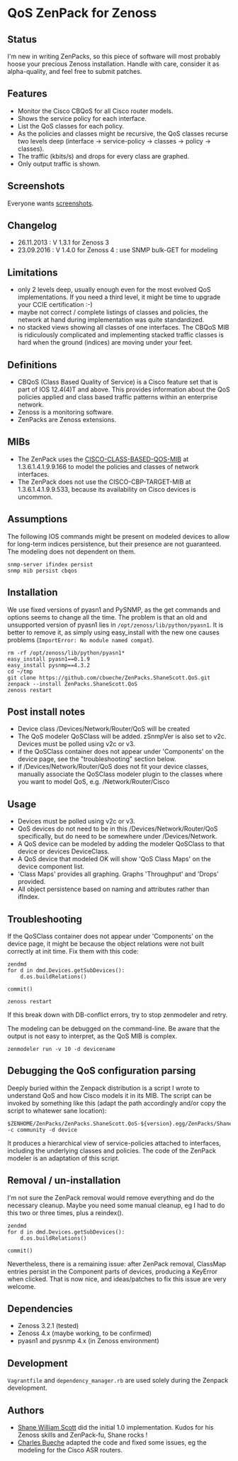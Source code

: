 QoS ZenPack for Zenoss
======================


Status
------

I'm new in writing ZenPacks, so this piece of software will most probably hoose your precious Zenoss installation. Handle with care, consider it as alpha-quality, and feel free to submit patches.


Features
--------

- Monitor the Cisco CBQoS for all Cisco router models.
- Shows the service policy for each interface.
- List the QoS classes for each policy.
- As the policies and classes might be recursive, the QoS classes recurse two levels deep (interface → service-policy → classes → policy → classes).
- The traffic (kbits/s) and drops for every class are graphed.
- Only output traffic is shown.


Screenshots
-----------

Everyone wants [screenshots](http://www.netnea.com/cms/2013/11/19/qos-parsing-on-cisco-routers/).


Changelog
---------

- 26.11.2013 : V 1.3.1 for Zenoss 3
- 23.09.2016 : V 1.4.0 for Zenoss 4 : use SNMP bulk-GET for modeling


Limitations
-----------

- only 2 levels deep, usually enough even for the most evolved QoS implementations. If you need a third level, it might be time to upgrade your CCIE certification :-)
- maybe not correct / complete listings of classes and policies, the network at hand during implementation was quite standardized.
- no stacked views showing all classes of one interfaces. The CBQoS MIB is ridiculously complicated and implementing stacked traffic classes is hard when the ground (indices) are moving under your feet.


Definitions
-----------

- CBQoS (Class Based Quality of Service) is a Cisco feature set that is part of IOS 12.4(4)T and above. This provides information about the QoS policies applied and class based traffic patterns within an enterprise network.
- Zenoss is a monitoring software.
- ZenPacks are Zenoss extensions.

MIBs
----

- The ZenPack uses the [CISCO-CLASS-BASED-QOS-MIB](http://tools.cisco.com/Support/SNMP/do/BrowseOID.do?objectInput=1.3.6.1.4.1.9.9.166&translate=Translate&submitValue=SUBMIT) at 1.3.6.1.4.1.9.9.166 to model the policies and classes of network interfaces.
- The ZenPack does not use the CISCO-CBP-TARGET-MIB at 1.3.6.1.4.1.9.9.533, because its availability on Cisco devices is uncommon.


Assumptions
-----------

The following IOS commands might be present on modeled devices to allow for long-term indices persistence, but their presence are not guaranteed. The modeling does not dependent on them.

    snmp-server ifindex persist
    snmp mib persist cbqos


Installation
------------

We use fixed versions of pyasn1 and PySNMP, as the get commands and options seems to change all the time. The problem is that an old and unsupported version of pyasn1 lies in `/opt/zenoss/lib/python/pyasn1`. It is better to remove it, as simply using easy_install with the new one causes problems (`ImportError: No module named compat`).

    rm -rf /opt/zenoss/lib/python/pyasn1*
    easy_install pyasn1==0.1.9
    easy_install pysnmp==4.3.2
    cd ~/tmp
    git clone https://github.com/cbueche/ZenPacks.ShaneScott.QoS.git
    zenpack --install ZenPacks.ShaneScott.QoS
    zenoss restart


Post install notes
------------------

- Device class /Devices/Network/Router/QoS will be created
- The QoS modeler QoSClass will be added. zSnmpVer is also set to v2c. Devices must be polled using v2c or v3.
- if the QoSClass container does not appear under 'Components' on the device page, see the "troubleshooting" section below.
- if /Devices/Network/Router/QoS does not fit your device classes, manually associate the QoSClass modeler plugin to the classes where you want to model QoS, e.g. /Network/Router/Cisco


Usage
-----

- Devices must be polled using v2c or v3.
- QoS devices do not need to be in this /Devices/Network/Router/QoS specifically, but do need to be somewhere under /Devices/Network.
- A QoS device can be modeled by adding the modeler QoSClass to that device or devices DeviceClass.
- A QoS device that modeled OK will show 'QoS Class Maps' on the device component list.
- 'Class Maps' provides all graphing. Graphs 'Throughput' and 'Drops' provided.
- All object persistence based on naming and attributes rather than ifIndex.


Troubleshooting
---------------

If the QoSClass container does not appear under 'Components' on the device page, it might be because the object relations were not built correctly at init time. Fix them with this code:

    zendmd
    for d in dmd.Devices.getSubDevices():
        d.os.buildRelations()

    commit()

    zenoss restart

If this break down with DB-conflict errors, try to stop zenmodeler and retry.

The modeling can be debugged on the command-line. Be aware that the output is not easy to interpret, as the QoS MIB is complex.

    zenmodeler run -v 10 -d devicename


Debugging the QoS configuration parsing
---------------------------------------

Deeply buried within the Zenpack distribution is a script I wrote to understand QoS and how Cisco models it in its MIB. The script can be invoked by something like this (adapt the path accordingly and/or copy the script to whatewer sane location):

    $ZENHOME/ZenPacks/ZenPacks.ShaneScott.QoS-${version}.egg/ZenPacks/ShaneScott/QoS/bin/qos_parser.py -c community -d device

It produces a hierarchical view of service-policies attached to interfaces, including the underlying classes and policies. The code of the ZenPack modeler is an adaptation of this script.


Removal / un-installation
-------------------------

I'm not sure the ZenPack removal would remove everything and do the necessary cleanup. Maybe you need some manual cleanup, eg I had to do this two or three times, plus a reindex().

    zendmd
    for d in dmd.Devices.getSubDevices():
        d.os.buildRelations()

    commit()

Nevertheless, there is a remaining issue: after ZenPack removal, ClassMap entries persist in the Component parts of devices, producing a KeyError when clicked. That is now nice, and ideas/patches to fix this issue are very welcome.


Dependencies
------------

- Zenoss 3.2.1 (tested)
- Zenoss 4.x (maybe working, to be confirmed)
- pyasn1 and pysnmp 4.x (in Zenoss environment)


Development
-----------

`Vagrantfile` and `dependency_manager.rb` are used solely during the Zenpack development.


Authors
-------

- [Shane William Scott](http://www.shanewilliamscott.com/) did the initial 1.0 implementation. Kudos for his Zenoss skills and ZenPack-fu, Shane rocks !
- [Charles Bueche](http://www.netnea.com/cms/netnea-the-team/charles-bueche/) adapted the code and fixed some issues, eg the modeling for the Cisco ASR routers.
